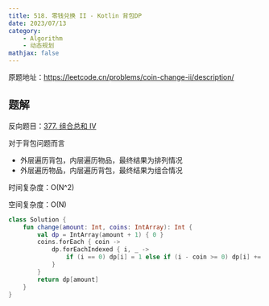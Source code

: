 ```yaml
---
title: 518. 零钱兑换 II - Kotlin 背包DP
date: 2023/07/13
category: 
    - Algorithm
    - 动态规划
mathjax: false
---
```

原题地址：https://leetcode.cn/problems/coin-change-ii/description/

## 题解
反向题目：[377. 组合总和 Ⅳ](https://leetcode.cn/problems/combination-sum-iv/)

对于背包问题而言
- 外层遍历背包，内层遍历物品，最终结果为排列情况
- 外层遍历物品，内层遍历背包，最终结果为组合情况

时间复杂度：O(N^2)

空间复杂度：O(N)

```Kotlin
class Solution {
    fun change(amount: Int, coins: IntArray): Int {
        val dp = IntArray(amount + 1) { 0 }
        coins.forEach { coin ->
            dp.forEachIndexed { i, _ ->
                if (i == 0) dp[i] = 1 else if (i - coin >= 0) dp[i] += dp[i - coin]
            }
        }
        return dp[amount]
    }
}
```
